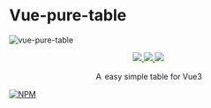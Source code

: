 # Vue-pure-table

![vue-pure-table](https://i.imgur.com/RnLHvuZ.jpg)

<p align=center>
    <a target="_blank" href="https://vuejs.org/" title="vue">
        <img src="https://img.shields.io/badge/vue-%3E%203.0.0-brightgreen.svg">
    </a>
    <a target="_blank" href="http://nodejs.org/download/" title="Node version">
        <img src="https://img.shields.io/badge/node-%3E%3D%2014.0.0-brightgreen.svg">
    </a>
    <a target="_blank" href="https://github.com/MikeCheng1208/vue-metamask/pulls" title="PRs Welcome">
        <img src="https://img.shields.io/badge/PRs-welcome-blue.svg">
    </a>
</p>

<p align=center>Ａ easy simple table for Vue3</p>


[![NPM](https://nodei.co/npm/vue-pure-table.png?downloads=true&downloadRank=true&stars=true)](https://www.npmjs.com/package/vue-pure-table)

